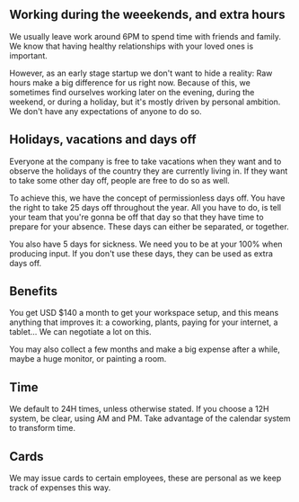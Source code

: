 ## Working during the weeekends, and extra hours
We usually leave work around 6PM to spend time with friends and family. We know that having healthy relationships with your loved ones is important. 

However, as an early stage startup we don't want to hide a reality: Raw hours make a big difference for us right now. Because of this, we sometimes find ourselves working later on the evening, during the weekend, or during a holiday, but it's mostly driven by personal ambition. We don't have any expectations of anyone to do so. 

## Holidays, vacations and days off
Everyone at the company is free to take vacations when they want and to observe the holidays of the country they are currently living in. If they want to take some other day off, people are free to do so as well.

To achieve this, we have the concept of permissionless days off. You have the right to take 25 days off throughout the year. All you have to do, is tell your team that you're gonna be off that day so that they have time to prepare for your absence. These days can either be separated, or together.

You also have 5 days for sickness. We need you to be at your 100% when producing input. If you don't use these days, they can be used as extra days off. 

## Benefits
You get USD $140 a month to get your workspace setup, and this means anything that improves it: a coworking, plants, paying for your internet, a tablet... We can negotiate a lot on this.  

You may also collect a few months and make a big expense after a while, maybe a huge monitor, or painting a room.

## Time
We default to 24H times, unless otherwise stated. If you choose a 12H system, be clear, using AM and PM.
Take advantage of the calendar system to transform time.

## Cards 
We may issue cards to certain employees, these are personal as we keep track of expenses this way. 

